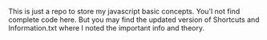 This is just a repo to store my javascript basic concepts. You'l not find complete code here. But you may find the updated version of Shortcuts and Information.txt where I noted the important info and theory. 
